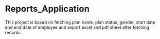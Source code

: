 # Reports_Application
This project is based on fetching plan name, plan status, gender, start date and end date of employee and export excel and pdf sheet after fetching records
